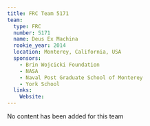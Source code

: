 ```yaml
---
title: FRC Team 5171
team:
  type: FRC
  number: 5171
  name: Deus Ex Machina
  rookie_year: 2014
  location: Monterey, California, USA
  sponsors:
    - Brin Wojcicki Foundation
    - NASA
    - Naval Post Graduate School of Monterey
    - York School
  links:
    Website: 
---
```

No content has been added for this team